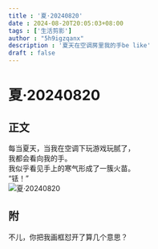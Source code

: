 ```yaml
---
title : '夏·20240820'
date : 2024-08-20T20:05:03+08:00
tags : ['生活剪影']
author : "5h9igzqanx"
description : '夏天在空调房里我的手be like'
draft : false
---
```


# 夏·20240820

## 正文

每当夏天，当我在空调下玩游戏玩腻了，  
我都会看向我的手。  
我似乎看见手上的寒气形成了一簇火苗。  
“铥！”  
![夏·20240820](https://5h9igzqanx.github.io/TRDWBST-media/picture/blog/contentRes/2024082001-01.png)

## 附

不儿，你把我画框怼开了算几个意思？  
